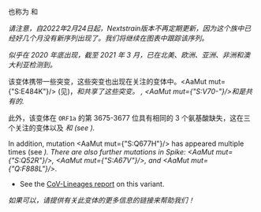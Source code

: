 也称为 <Lin name="B.1.525" />和<Who name="Eta" />

_请注意，自2022年2月24日起，Nextstrain版本不再定期更新，因为这个族中已经好几个月没有新序列出现了。我们将继续在图表中跟踪该序列。_

<Var name="21D (Eta)"/>似乎在 2020 年底出现，截至 2021 年 3 月，已在北美、欧洲、亚洲、非洲和澳大利亚检测到。

该变体携带一些突变，这些突变也出现在关注的变体中。<AaMut mut={"S:E484K"}/> (见<Mut name="S:E484"/>)，<Var name="20H (Beta, V2)" prefix=""/>和<Var name="20J (Gamma, V3)" prefix=""/>共享了这些突变。 <Mut name="S:H69-"/>, <AaMut mut={"S:V70-"}/>和<Mut name="S:Y144-"/>是<Var name="20I (Alpha, V1)" prefix=""/>共有的.

此外，该变体在 `ORF1a` 的第 3675-3677 位具有相同的 3 个氨基酸缺失，这在三个关注的变体以及 <Var name="21F (Iota)" prefix=""/>和<Var name="21G (Lambda)" prefix=""/> (see <Mut name="ORF1a:S3675"/>).

In addition, mutation <AaMut mut={"S:Q677H"}/> has appeared multiple times (see <Var name="S:Q677"/>). There are also further mutations in Spike: <AaMut mut={"S:Q52R"}/>, <AaMut mut={"S:A67V"}/>, and <AaMut mut={"Q:F888L"}/>.

- See the [CoV-Lineages report](https://cov-lineages.org/global_report_B.1.525.html) on this variant.

_如果可以，请提供有关此变体的更多信息的链接来帮助我们！_
